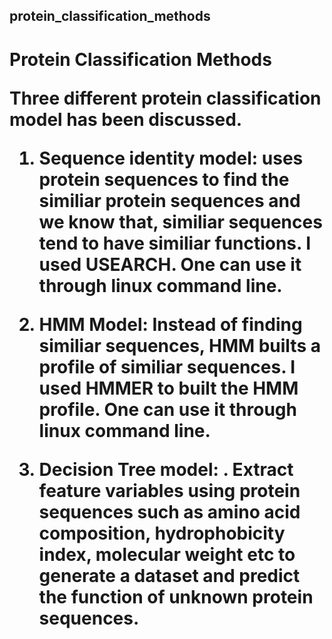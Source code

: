 ## protein_classification_methods
<H1>Protein Classification Methods

Three different protein classification model has been discussed. 
1. <b>Sequence identity model:</b> uses protein sequences to find the similiar protein sequences and we know that, similiar sequences tend to have similiar functions. I used USEARCH. One can use it through linux command line. 

2. <b> HMM Model:</b> Instead of finding similiar sequences, HMM builts a profile of similiar sequences. I used HMMER to built the HMM profile. One can use it through linux command line. 

3. <b> Decision Tree model: </b>. Extract feature variables using protein sequences such as amino acid composition, hydrophobicity index, molecular weight etc to generate a dataset and predict the function of unknown protein sequences. 
